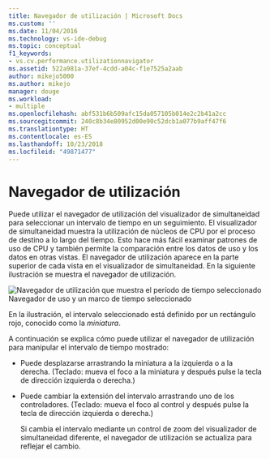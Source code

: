 ```yaml
---
title: Navegador de utilización | Microsoft Docs
ms.custom: ''
ms.date: 11/04/2016
ms.technology: vs-ide-debug
ms.topic: conceptual
f1_keywords:
- vs.cv.performance.utilizationnavigator
ms.assetid: 522a981a-37ef-4cdd-a04c-f1e7525a2aab
author: mikejo5000
ms.author: mikejo
manager: douge
ms.workload:
- multiple
ms.openlocfilehash: abf531b6b509afc15da057105b014e2c2b41a2cc
ms.sourcegitcommit: 240c8b34e80952d00e90c52dcb1a077b9aff47f6
ms.translationtype: HT
ms.contentlocale: es-ES
ms.lasthandoff: 10/23/2018
ms.locfileid: "49871477"
---
```

# <a name="utilization-navigator"></a>Navegador de utilización
Puede utilizar el navegador de utilización del visualizador de simultaneidad para seleccionar un intervalo de tiempo en un seguimiento. El visualizador de simultaneidad muestra la utilización de núcleos de CPU por el proceso de destino a lo largo del tiempo. Esto hace más fácil examinar patrones de uso de CPU y también permite la comparación entre los datos de uso y los datos en otras vistas. El navegador de utilización aparece en la parte superior de cada vista en el visualizador de simultaneidad. En la siguiente ilustración se muestra el navegador de utilización.  
  
 ![Navegador de utilización que muestra el período de tiempo seleccionado](../profiling/media/cvutilizationnavigator.png "CVUtilizationNavigator")  
Navegador de uso y un marco de tiempo seleccionado  
  
 En la ilustración, el intervalo seleccionado está definido por un rectángulo rojo, conocido como la *miniatura*.  
  
 A continuación se explica cómo puede utilizar el navegador de utilización para manipular el intervalo de tiempo mostrado:  
  
- Puede desplazarse arrastrando la miniatura a la izquierda o a la derecha. (Teclado: mueva el foco a la miniatura y después pulse la tecla de dirección izquierda o derecha.)  
  
- Puede cambiar la extensión del intervalo arrastrando uno de los controladores. (Teclado: mueva el foco al control y después pulse la tecla de dirección izquierda o derecha.)  
  
  Si cambia el intervalo mediante un control de zoom del visualizador de simultaneidad diferente, el navegador de utilización se actualiza para reflejar el cambio.